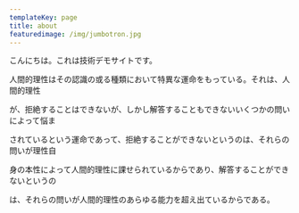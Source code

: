```yaml
---
templateKey: page
title: about
featuredimage: /img/jumbotron.jpg
---
```

こんにちは。これは技術デモサイトです。

人間的理性はその認識の或る種類において特異な運命をもっている。それは、人間的理性

が、拒絶することはできないが、しかし解答することもできないいくつかの問いによって悩ま

されているという運命であって、拒絶することができないというのは、それらの問いが理性自

身の本性によって人間的理性に課せられているからであり、解答することができないというの

は、それらの問いが人間的理性のあらゆる能力を超え出ているからである。
